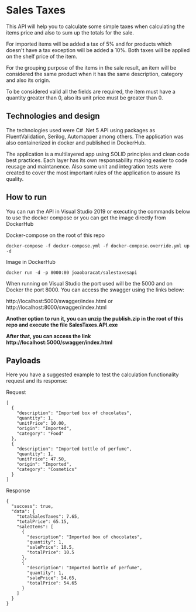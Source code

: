 # Sales Taxes
This API will help you to calculate some simple taxes when calculating the items price and also to sum up the totals for the sale.

For imported items will be added a tax of 5% and for products which doesn't have a tax exception will be added a 10%. Both taxes will be applied on the shelf price of the item.

For the grouping purpose of the items in the sale result, an item will be considered the same product when it has the same description, category and also its origin.

To be considered valid all the fields are required, the item must have a quantity greater than 0, also its unit price must be greater than 0.

## Technologies and design
The technologies used were C# .Net 5 API using packages as FluentValidation, Serilog, Automapper among others. The application was also containerized in docker and published in DockerHub.

The application is a multilayered app using SOLID principles and clean code best practices. Each layer has its own responsability making easier to code reusage and maintanence. Also some unit and integration tests were created to cover the most important rules of the application to assure its quality.

## How to run
You can run the API in Visual Studio 2019 or executing the commands below to use the docker compose or you can get the image directly from DockerHub

Docker-compose on the root of this repo
``` 
docker-compose -f docker-compose.yml -f docker-compose.override.yml up -d
```

Image in DockerHub
``` 
docker run -d -p 8000:80 joaobaracat/salestaxesapi
```

When running on Visual Studio the port used will be the 5000 and on Docker the port 8000. You can access the swagger using the links below:

http://localhost:5000/swagger/index.html
or
http://localhost:8000/swagger/index.html

**Another option to run it, you can unzip the publish.zip in the root of this repo and execute the file SalesTaxes.API.exe**

**After that, you can access the link http://localhost:5000/swagger/index.html**

## Payloads
Here you have a suggested example to test the calculation functionality request and its response:

Request
``` 
[
  {
    "description": "Imported box of chocolates",
    "quantity": 1,
    "unitPrice": 10.00,
    "origin": "Imported",
    "category": "Food"
  },
  {
    "description": "Imported bottle of perfume",
    "quantity": 1,
    "unitPrice": 47.50,
    "origin": "Imported",
    "category": "Cosmetics"
  }
]
```

Response
```
{
  "success": true,
  "data": {
    "totalSalesTaxes": 7.65,
    "totalPrice": 65.15,
    "saleItems": [
      {
        "description": "Imported box of chocolates",
        "quantity": 1,
        "salePrice": 10.5,
        "totalPrice": 10.5
      },
      {
        "description": "Imported bottle of perfume",
        "quantity": 1,
        "salePrice": 54.65,
        "totalPrice": 54.65
      }
    ]
  }
}
```
